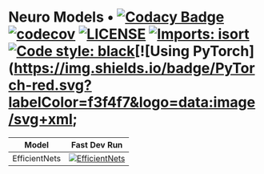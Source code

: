 # Neuro Models • [![Codacy Badge](https://app.codacy.com/project/badge/Grade/8647ab2fe0ea4f7c85cc8859f8fd5653)](https://www.codacy.com/gh/neurobytes/neuro_models) [![codecov](https://codecov.io/gh/neurobytes/neuro_models/branch/master/graph/badge.svg)](https://codecov.io/gh/neurobytes/neuro_models) [![LICENSE](https://img.shields.io/badge/license-MIT-blue.svg)](https://github.com/neurobytes/neuro_models/blob/master/LICENSE) [![Imports: isort](https://img.shields.io/badge/%20imports-isort-%231674b1?style=flat)](https://pycqa.github.io/isort/) [![Code style: black](https://img.shields.io/badge/code%20style-black-000000.svg)](https://github.com/psf/black)[![Using PyTorch](https://img.shields.io/badge/PyTorch-red.svg?labelColor=f3f4f7&logo=data:image/svg+xml;

|     Model     |                                                                                           Fast Dev Run                                                                                            |
| :-----------: | :-----------------------------------------------------------------------------------------------------------------------------------------------------------------------------------------------: |
| EfficientNets | [![EfficientNets](https://github.com/neurobytes/neuro_models/workflows/EfficientNets/badge.svg?branch=master)](https://github.com/neurobytes/neuro_models/actions?query=workflow%3AEfficientNets) |
